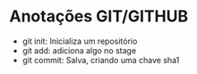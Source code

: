 # Anotações GIT/GITHUB

- git init: Inicializa um repositório
- git add: adiciona algo no stage
- git commit: Salva, criando uma chave sha1